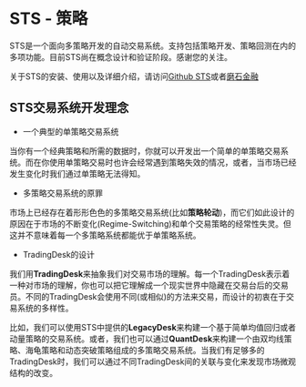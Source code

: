 # STS - 策略

STS是一个面向多策略开发的自动交易系统。支持包括策略开发、策略回测在内的多项功能。目前STS尚在概念设计和验证阶段。感谢您的关注。



关于STS的安装、使用以及详细介绍，请访问[Github STS](https://github.com/patternfinance/STS)或者[磨石金融](https://www.patternfinance.com/sts)



## STS交易系统开发理念

* 一个典型的单策略交易系统

当你有一个经典策略和所需的数据时，你就可以开发出一个简单的单策略交易系统。而在你使用单策略交易时也许会经常遇到策略失效的情况，或者，当市场已经发生变化时我们通过单策略无法得知。



* 多策略交易系统的原罪

市场上已经存在着形形色色的多策略交易系统(比如**策略轮动**)，而它们如此设计的原因在于市场的不断变化(Regime-Switching)和单个交易策略的经常性失灵。但这并不意味着每一个多策略系统都能优于单策略系统。



* TradingDesk的设计

我们用**TradingDesk**来抽象我们对交易市场的理解。每一个TradingDesk表示着一种对市场的理解，你也可以把它理解成一个现实世界中隐藏在交易台后的交易员。不同的TradingDesk会使用不同(或相似)的方法来交易，而设计的初衷在于交易系统的多样性。

比如，我们可以使用STS中提供的**LegacyDesk**来构建一个基于简单均值回归或者动量策略的交易系统。或者，我们也可以通过**QuantDesk**来构建一个由双均线策略、海龟策略和动态突破策略组成的多策略交易系统。当我们有足够多的TradingDesk时，我们可以通过不同TradingDesk间的关联与变化来发现市场微观结构的改变。

